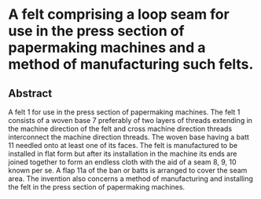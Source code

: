 # A felt comprising a loop seam for use in the press section of papermaking machines and a method of manufacturing such felts.

## Abstract
A felt 1 for use in the press section of papermaking machines. The felt 1 consists of a woven base 7 preferably of two layers of threads extending in the machine direction of the felt and cross machine direction threads interconnect the machine direction threads. The woven base having a batt 11 needled onto at least one of its faces. The felt is manufactured to be installed in flat form but after its installation in the machine its ends are joined together to form an endless cloth with the aid of a seam 8, 9, 10 known per se. A flap 11a of the ban or batts is arranged to cover the seam area. The invention also concerns a method of manufacturing and installing the felt in the press section of papermaking machines.